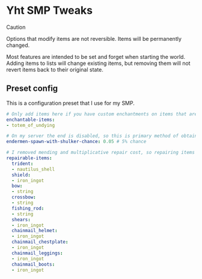 # Yht SMP Tweaks

> [!CAUTION]
> Options that modify items are not reversible. Items will be permanently changed.

Most features are intended to be set and forget when starting the world. Adding items to lists will change existing
items, but removing them will not revert items back to their original state.

## Preset config

This is a configuration preset that I use for my SMP.

```yaml
# Only add items here if you have custom enchantments on items that are not normally enchantable.
enchantable-items:
- totem_of_undying

# On my server the end is disabled, so this is primary method of obtaining shulkers.
endermen-spawn-with-shulker-chance: 0.05 # 5% chance

# I removed mending and multiplicative repair cost, so repairing items is more viable.
repairable-items:
  trident:
  - nautilus_shell
  shield:
  - iron_ingot
  bow:
  - string
  crossbow:
  - string
  fishing_rod:
  - string
  shears:
  - iron_ingot
  chainmail_helmet:
  - iron_ingot
  chainmail_chestplate:
  - iron_ingot
  chainmail_leggings:
  - iron_ingot
  chainmail_boots:
  - iron_ingot
```
